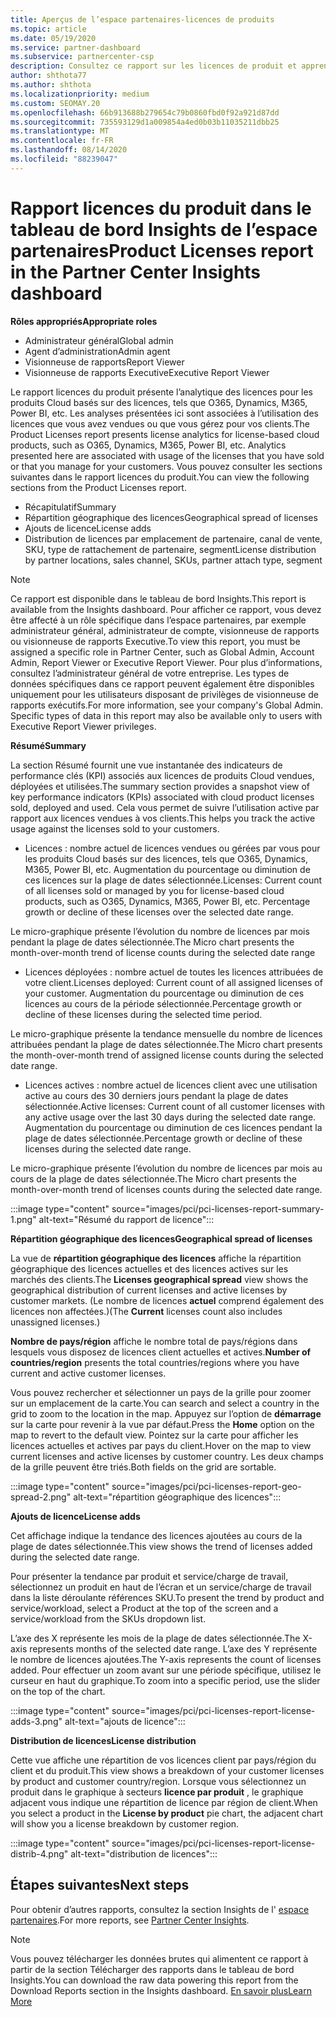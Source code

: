 ```yaml
---
title: Aperçus de l’espace partenaires-licences de produits
ms.topic: article
ms.date: 05/19/2020
ms.service: partner-dashboard
ms.subservice: partnercenter-csp
description: Consultez ce rapport sur les licences de produit et apprenez à améliorer les produits Cloud sous licence que vous vendez ou gérez pour vos clients.
author: shthota77
ms.author: shthota
ms.localizationpriority: medium
ms.custom: SEOMAY.20
ms.openlocfilehash: 66b913688b279654c79b0860fbd0f92a921d87dd
ms.sourcegitcommit: 735593129d1a009854a4ed0b03b11035211dbb25
ms.translationtype: MT
ms.contentlocale: fr-FR
ms.lasthandoff: 08/14/2020
ms.locfileid: "88239047"
---
```

# <a name="product-licenses-report-in-the-partner-center-insights-dashboard"></a><span data-ttu-id="1105f-103">Rapport licences du produit dans le tableau de bord Insights de l’espace partenaires</span><span class="sxs-lookup"><span data-stu-id="1105f-103">Product Licenses report in the Partner Center Insights dashboard</span></span>

<span data-ttu-id="1105f-104">**Rôles appropriés**</span><span class="sxs-lookup"><span data-stu-id="1105f-104">**Appropriate roles**</span></span>
- <span data-ttu-id="1105f-105">Administrateur général</span><span class="sxs-lookup"><span data-stu-id="1105f-105">Global admin</span></span>
- <span data-ttu-id="1105f-106">Agent d’administration</span><span class="sxs-lookup"><span data-stu-id="1105f-106">Admin agent</span></span>
- <span data-ttu-id="1105f-107">Visionneuse de rapports</span><span class="sxs-lookup"><span data-stu-id="1105f-107">Report Viewer</span></span>
- <span data-ttu-id="1105f-108">Visionneuse de rapports Executive</span><span class="sxs-lookup"><span data-stu-id="1105f-108">Executive Report Viewer</span></span>

<span data-ttu-id="1105f-109">Le rapport licences du produit présente l’analytique des licences pour les produits Cloud basés sur des licences, tels que O365, Dynamics, M365, Power BI, etc. Les analyses présentées ici sont associées à l’utilisation des licences que vous avez vendues ou que vous gérez pour vos clients.</span><span class="sxs-lookup"><span data-stu-id="1105f-109">The Product Licenses report presents license analytics for license-based cloud products, such as O365, Dynamics, M365, Power BI, etc. Analytics presented here are associated with usage of the licenses that you have sold or that you manage for your customers.</span></span> <span data-ttu-id="1105f-110">Vous pouvez consulter les sections suivantes dans le rapport licences du produit.</span><span class="sxs-lookup"><span data-stu-id="1105f-110">You can view the following sections from the Product Licenses report.</span></span>

- <span data-ttu-id="1105f-111">Récapitulatif</span><span class="sxs-lookup"><span data-stu-id="1105f-111">Summary</span></span>
- <span data-ttu-id="1105f-112">Répartition géographique des licences</span><span class="sxs-lookup"><span data-stu-id="1105f-112">Geographical spread of licenses</span></span>
- <span data-ttu-id="1105f-113">Ajouts de licence</span><span class="sxs-lookup"><span data-stu-id="1105f-113">License adds</span></span>
- <span data-ttu-id="1105f-114">Distribution de licences par emplacement de partenaire, canal de vente, SKU, type de rattachement de partenaire, segment</span><span class="sxs-lookup"><span data-stu-id="1105f-114">License distribution by partner locations, sales channel, SKUs, partner attach type, segment</span></span>

 > [!NOTE]
 > <span data-ttu-id="1105f-115">Ce rapport est disponible dans le tableau de bord Insights.</span><span class="sxs-lookup"><span data-stu-id="1105f-115">This report is available from the Insights dashboard.</span></span> <span data-ttu-id="1105f-116">Pour afficher ce rapport, vous devez être affecté à un rôle spécifique dans l’espace partenaires, par exemple administrateur général, administrateur de compte, visionneuse de rapports ou visionneuse de rapports Executive.</span><span class="sxs-lookup"><span data-stu-id="1105f-116">To view this report, you must be assigned a specific role in Partner Center, such as Global Admin, Account Admin, Report Viewer or Executive Report Viewer.</span></span> <span data-ttu-id="1105f-117">Pour plus d’informations, consultez l’administrateur général de votre entreprise. Les types de données spécifiques dans ce rapport peuvent également être disponibles uniquement pour les utilisateurs disposant de privilèges de visionneuse de rapports exécutifs.</span><span class="sxs-lookup"><span data-stu-id="1105f-117">For more information, see your company's Global Admin. Specific types of data in this report may also be available only to users with Executive Report Viewer privileges.</span></span>

<span data-ttu-id="1105f-118">**Résumé**</span><span class="sxs-lookup"><span data-stu-id="1105f-118">**Summary**</span></span>

<span data-ttu-id="1105f-119">La section Résumé fournit une vue instantanée des indicateurs de performance clés (KPI) associés aux licences de produits Cloud vendues, déployées et utilisées.</span><span class="sxs-lookup"><span data-stu-id="1105f-119">The summary section provides a snapshot view of key performance indicators (KPIs) associated with cloud product licenses sold, deployed and used.</span></span> <span data-ttu-id="1105f-120">Cela vous permet de suivre l’utilisation active par rapport aux licences vendues à vos clients.</span><span class="sxs-lookup"><span data-stu-id="1105f-120">This helps you track the active usage against the licenses sold to your customers.</span></span>

- <span data-ttu-id="1105f-121">Licences : nombre actuel de licences vendues ou gérées par vous pour les produits Cloud basés sur des licences, tels que O365, Dynamics, M365, Power BI, etc. Augmentation du pourcentage ou diminution de ces licences sur la plage de dates sélectionnée.</span><span class="sxs-lookup"><span data-stu-id="1105f-121">Licenses: Current count of all licenses sold or managed by you for license-based cloud products, such as O365, Dynamics, M365, Power BI, etc. Percentage growth or decline of these licenses over the selected date range.</span></span>

<span data-ttu-id="1105f-122">Le micro-graphique présente l’évolution du nombre de licences par mois pendant la plage de dates sélectionnée.</span><span class="sxs-lookup"><span data-stu-id="1105f-122">The Micro chart presents the month-over-month trend of license counts during the selected date range</span></span>

- <span data-ttu-id="1105f-123">Licences déployées : nombre actuel de toutes les licences attribuées de votre client.</span><span class="sxs-lookup"><span data-stu-id="1105f-123">Licenses deployed: Current count of all assigned licenses of your customer.</span></span>
<span data-ttu-id="1105f-124">Augmentation du pourcentage ou diminution de ces licences au cours de la période sélectionnée.</span><span class="sxs-lookup"><span data-stu-id="1105f-124">Percentage growth or decline of these licenses during the selected time period.</span></span>

<span data-ttu-id="1105f-125">Le micro-graphique présente la tendance mensuelle du nombre de licences attribuées pendant la plage de dates sélectionnée.</span><span class="sxs-lookup"><span data-stu-id="1105f-125">The Micro chart presents the month-over-month trend of assigned license counts during the selected date range.</span></span>

- <span data-ttu-id="1105f-126">Licences actives : nombre actuel de licences client avec une utilisation active au cours des 30 derniers jours pendant la plage de dates sélectionnée.</span><span class="sxs-lookup"><span data-stu-id="1105f-126">Active licenses: Current count of all customer licenses with any active usage over the last 30 days during the selected date range.</span></span>
<span data-ttu-id="1105f-127">Augmentation du pourcentage ou diminution de ces licences pendant la plage de dates sélectionnée.</span><span class="sxs-lookup"><span data-stu-id="1105f-127">Percentage growth or decline of these licenses during the selected date range.</span></span>

<span data-ttu-id="1105f-128">Le micro-graphique présente l’évolution du nombre de licences par mois au cours de la plage de dates sélectionnée.</span><span class="sxs-lookup"><span data-stu-id="1105f-128">The Micro chart presents the month-over-month trend of licenses counts during the selected date range.</span></span>

:::image type="content" source="images/pci/pci-licenses-report-summary-1.png" alt-text="Résumé du rapport de licence":::

<span data-ttu-id="1105f-130">**Répartition géographique des licences**</span><span class="sxs-lookup"><span data-stu-id="1105f-130">**Geographical spread of licenses**</span></span>

<span data-ttu-id="1105f-131">La vue de **répartition géographique des licences** affiche la répartition géographique des licences actuelles et des licences actives sur les marchés des clients.</span><span class="sxs-lookup"><span data-stu-id="1105f-131">The **Licenses geographical spread** view shows the geographical distribution of current licenses and active licenses by customer markets.</span></span> <span data-ttu-id="1105f-132">(Le nombre de licences **actuel** comprend également des licences non affectées.)</span><span class="sxs-lookup"><span data-stu-id="1105f-132">(The **Current** licenses count also includes unassigned licenses.)</span></span>

<span data-ttu-id="1105f-133">**Nombre de pays/région** affiche le nombre total de pays/régions dans lesquels vous disposez de licences client actuelles et actives.</span><span class="sxs-lookup"><span data-stu-id="1105f-133">**Number of countries/region** presents the total countries/regions where you have current and active customer licenses.</span></span>

<span data-ttu-id="1105f-134">Vous pouvez rechercher et sélectionner un pays de la grille pour zoomer sur un emplacement de la carte.</span><span class="sxs-lookup"><span data-stu-id="1105f-134">You can search and select a country in the grid to zoom to the location in the map.</span></span> <span data-ttu-id="1105f-135">Appuyez sur l’option de **démarrage** sur la carte pour revenir à la vue par défaut.</span><span class="sxs-lookup"><span data-stu-id="1105f-135">Press the **Home** option on the map to revert to the default view.</span></span> <span data-ttu-id="1105f-136">Pointez sur la carte pour afficher les licences actuelles et actives par pays du client.</span><span class="sxs-lookup"><span data-stu-id="1105f-136">Hover on the map to view current licenses and active licenses by customer country.</span></span> <span data-ttu-id="1105f-137">Les deux champs de la grille peuvent être triés.</span><span class="sxs-lookup"><span data-stu-id="1105f-137">Both fields on the grid are sortable.</span></span>

:::image type="content" source="images/pci/pci-licenses-report-geo-spread-2.png" alt-text="répartition géographique des licences":::

<span data-ttu-id="1105f-139">**Ajouts de licence**</span><span class="sxs-lookup"><span data-stu-id="1105f-139">**License adds**</span></span>

<span data-ttu-id="1105f-140">Cet affichage indique la tendance des licences ajoutées au cours de la plage de dates sélectionnée.</span><span class="sxs-lookup"><span data-stu-id="1105f-140">This view shows the trend of licenses added during the selected date range.</span></span> 

<span data-ttu-id="1105f-141">Pour présenter la tendance par produit et service/charge de travail, sélectionnez un produit en haut de l’écran et un service/charge de travail dans la liste déroulante références SKU.</span><span class="sxs-lookup"><span data-stu-id="1105f-141">To present the trend by product and service/workload, select a Product at the top of the screen and a service/workload from the SKUs dropdown list.</span></span>

<span data-ttu-id="1105f-142">L’axe des X représente les mois de la plage de dates sélectionnée.</span><span class="sxs-lookup"><span data-stu-id="1105f-142">The X-axis represents months of the selected date range.</span></span> <span data-ttu-id="1105f-143">L’axe des Y représente le nombre de licences ajoutées.</span><span class="sxs-lookup"><span data-stu-id="1105f-143">The Y-axis represents the count of licenses added.</span></span> <span data-ttu-id="1105f-144">Pour effectuer un zoom avant sur une période spécifique, utilisez le curseur en haut du graphique.</span><span class="sxs-lookup"><span data-stu-id="1105f-144">To zoom into a specific period, use the slider on the top of the chart.</span></span>

:::image type="content" source="images/pci/pci-licenses-report-license-adds-3.png" alt-text="ajouts de licence":::

<span data-ttu-id="1105f-146">**Distribution de licences**</span><span class="sxs-lookup"><span data-stu-id="1105f-146">**License distribution**</span></span>

<span data-ttu-id="1105f-147">Cette vue affiche une répartition de vos licences client par pays/région du client et du produit.</span><span class="sxs-lookup"><span data-stu-id="1105f-147">This view shows a breakdown of your customer licenses by product and customer country/region.</span></span> <span data-ttu-id="1105f-148">Lorsque vous sélectionnez un produit dans le graphique à secteurs **licence par produit** , le graphique adjacent vous indique une répartition de licence par région de client.</span><span class="sxs-lookup"><span data-stu-id="1105f-148">When you select a product in the **License by product** pie chart, the adjacent chart will show you a license breakdown by customer region.</span></span>

:::image type="content" source="images/pci/pci-licenses-report-license-distrib-4.png" alt-text="distribution de licences":::

## <a name="next-steps"></a><span data-ttu-id="1105f-150">Étapes suivantes</span><span class="sxs-lookup"><span data-stu-id="1105f-150">Next steps</span></span>

<span data-ttu-id="1105f-151">Pour obtenir d’autres rapports, consultez la section Insights de l' [espace partenaires](partner-center-insights.md).</span><span class="sxs-lookup"><span data-stu-id="1105f-151">For more reports, see [Partner Center Insights](partner-center-insights.md).</span></span>

>[!NOTE] 
> <span data-ttu-id="1105f-152">Vous pouvez télécharger les données brutes qui alimentent ce rapport à partir de la section Télécharger des rapports dans le tableau de bord Insights.</span><span class="sxs-lookup"><span data-stu-id="1105f-152">You can download the raw data powering this report from the Download Reports section in the Insights dashboard.</span></span> [<span data-ttu-id="1105f-153">En savoir plus</span><span class="sxs-lookup"><span data-stu-id="1105f-153">Learn More</span></span>](pci-download-reports.md)
